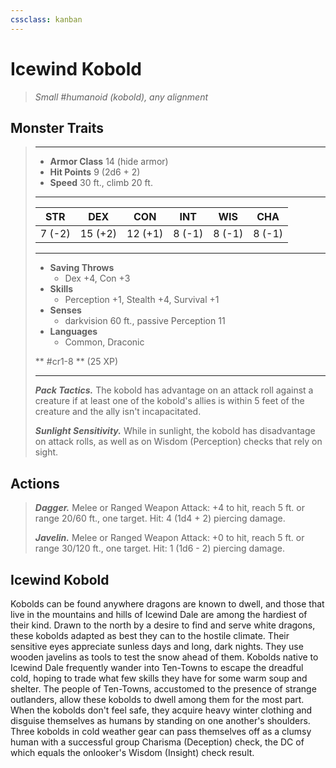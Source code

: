 ```yaml
---
cssclass: kanban
---
```


# Icewind Kobold
>*Small #humanoid (kobold), any alignment*
## Monster Traits
>___
>- **Armor Class** 14 (hide armor)
>- **Hit Points** 9 (2d6 + 2)
>- **Speed** 30 ft., climb 20 ft.
>___
>|STR|DEX|CON|INT|WIS|CHA|
>|:---:|:---:|:---:|:---:|:---:|:---:|
>|7 (-2)|15 (+2)|12 (+1)|8 (-1)|8 (-1)|8 (-1)|
>___
>- **Saving Throws**
>	 - Dex +4, Con +3
>- **Skills**
>	 - Perception +1, Stealth +4, Survival +1
>- **Senses**
>	 - darkvision 60 ft., passive Perception 11
>- **Languages**
>	 - Common, Draconic
>
> ** #cr1-8 ** (25 XP)
>___
>***Pack Tactics.*** The kobold has advantage on an attack roll against a creature if at least one of the kobold's allies is within 5 feet of the creature and the ally isn't incapacitated.  
>
>***Sunlight Sensitivity.*** While in sunlight, the kobold has disadvantage on attack rolls, as well as on Wisdom (Perception) checks that rely on sight.  
>
## Actions
>***Dagger.*** Melee  or Ranged Weapon Attack: +4 to hit, reach 5 ft. or range 20/60 ft., one target. Hit: 4 (1d4 + 2) piercing damage.  
>
>***Javelin.*** Melee  or Ranged Weapon Attack: +0 to hit, reach 5 ft. or range 30/120 ft., one target. Hit: 1 (1d6 - 2) piercing damage.
## Icewind Kobold
Kobolds can be found anywhere dragons are known to dwell, and those that live in the mountains and hills of Icewind Dale are among the hardiest of their kind. Drawn to the north by a desire to find and serve white dragons, these kobolds adapted as best they can to the hostile climate. Their sensitive eyes appreciate sunless days and long, dark nights. They use wooden javelins as tools to test the snow ahead of them.
Kobolds native to Icewind Dale frequently wander into Ten-Towns to escape the dreadful cold, hoping to trade what few skills they have for some warm soup and shelter. The people of Ten-Towns, accustomed to the presence of strange outlanders, allow these kobolds to dwell among them for the most part. When the kobolds don't feel safe, they acquire heavy winter clothing and disguise themselves as humans by standing on one another's shoulders. Three kobolds in cold weather gear can pass themselves off as a clumsy human with a successful group Charisma (Deception) check, the DC of which equals the onlooker's Wisdom (Insight) check result.